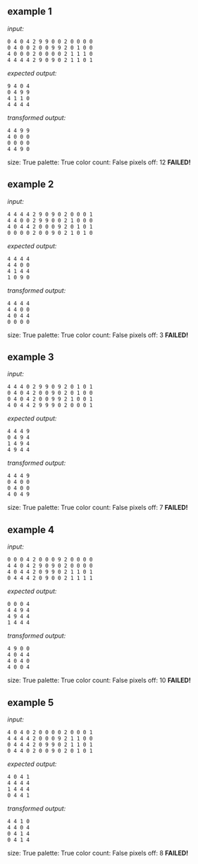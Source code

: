
## example 1
*input:*
```
0 4 0 4 2 9 9 0 0 2 0 0 0 0
0 4 0 0 2 0 0 9 9 2 0 1 0 0
4 0 0 0 2 0 0 0 0 2 1 1 1 0
4 4 4 4 2 9 0 9 0 2 1 1 0 1
```
*expected output:*
```
9 4 0 4
0 4 9 9
4 1 1 0
4 4 4 4
```
*transformed output:*
```
4 4 9 9
4 0 0 0
0 0 0 0
4 4 9 0
```
size: True
palette: True
color count: False
pixels off: 12
**FAILED!**

## example 2
*input:*
```
4 4 4 4 2 9 0 9 0 2 0 0 0 1
4 4 0 0 2 9 9 0 0 2 1 0 0 0
4 0 4 4 2 0 0 0 9 2 0 1 0 1
0 0 0 0 2 0 0 9 0 2 1 0 1 0
```
*expected output:*
```
4 4 4 4
4 4 0 0
4 1 4 4
1 0 9 0
```
*transformed output:*
```
4 4 4 4
4 4 0 0
4 0 4 4
0 0 0 0
```
size: True
palette: True
color count: False
pixels off: 3
**FAILED!**

## example 3
*input:*
```
4 4 4 0 2 9 9 0 9 2 0 1 0 1
0 4 0 4 2 0 0 9 0 2 0 1 0 0
0 4 0 4 2 0 0 9 9 2 1 0 0 1
4 0 4 4 2 9 9 9 0 2 0 0 0 1
```
*expected output:*
```
4 4 4 9
0 4 9 4
1 4 9 4
4 9 4 4
```
*transformed output:*
```
4 4 4 9
0 4 0 0
0 4 0 0
4 0 4 9
```
size: True
palette: True
color count: False
pixels off: 7
**FAILED!**

## example 4
*input:*
```
0 0 0 4 2 0 0 0 9 2 0 0 0 0
4 4 0 4 2 9 0 9 0 2 0 0 0 0
4 0 4 4 2 0 9 9 0 2 1 1 0 1
0 4 4 4 2 0 9 0 0 2 1 1 1 1
```
*expected output:*
```
0 0 0 4
4 4 9 4
4 9 4 4
1 4 4 4
```
*transformed output:*
```
4 9 0 0
4 0 4 4
4 0 4 0
4 0 0 4
```
size: True
palette: True
color count: False
pixels off: 10
**FAILED!**

## example 5
*input:*
```
4 0 4 0 2 0 0 0 0 2 0 0 0 1
4 4 4 4 2 0 0 0 9 2 1 1 0 0
0 4 4 4 2 0 9 9 0 2 1 1 0 1
0 4 4 0 2 0 0 9 0 2 0 1 0 1
```
*expected output:*
```
4 0 4 1
4 4 4 4
1 4 4 4
0 4 4 1
```
*transformed output:*
```
4 4 1 0
4 4 0 4
0 4 1 4
0 4 1 4
```
size: True
palette: True
color count: False
pixels off: 8
**FAILED!**
